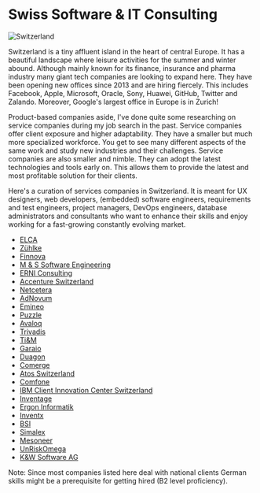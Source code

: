 # Swiss Software & IT Consulting
<img src="https://i.ibb.co/4dXSSxb/IMG-20200801-152022.jpg" alt="Switzerland">


Switzerland is a tiny affluent island in the heart of central Europe. It has a beautiful landscape where leisure activities for the summer and winter abound. Although mainly known for its finance, insurance and pharma industry many giant tech companies are looking to expand here. They have been opening new offices since 2013 and are hiring fiercely. This includes Facebook, Apple, Microsoft, Oracle, Sony, Huawei, GitHub, Twitter and Zalando. Moreover, Google's largest office in Europe is in Zurich!

Product-based companies aside, I've done quite some researching on service companies during my job search in the past. Service companies offer client exposure and higher adaptability. They have a smaller but much more specialized workforce. You get to see many different aspects of the same work and study new industries and their challenges. Service companies are also smaller and nimble. They can adopt the latest technologies and tools early on. This allows them to provide the latest and most profitable solution for their clients.

Here's a curation of services companies in Switzerland. It is meant for UX designers, web developers, (embedded) software engineers, requirements and test engineers, project managers, DevOps engineers, database administrators and consultants who want to enhance their skills and enjoy working for a fast-growing constantly evolving market.

* [ELCA](https://www.elca.ch/en)
* [Zühlke](https://www.zuehlke.com/en)
* [Finnova](https://www.finnova.com/en/home-en.html)
* [M & S Software Engineering](https://www.m-s.ch/)
* [ERNI Consulting](https://www.betterask.erni/)
* [Accenture Switzerland](https://www.accenture.com/ch-en)
* [Netcetera](https://www.netcetera.com/home.html)
* [AdNovum](https://www.adnovum.ch/)
* [Emineo](https://www.emineo.ch/)
* [Puzzle](https://www.puzzle.ch/de/home)
* [Avaloq](https://www.avaloq.com/en/home)
* [Trivadis](https://www.trivadis.com/de/)
* [Ti&M](https://www.ti8m.com/)
* [Garaio](https://www.garaio-rem.ch/)
* [Duagon](https://www.duagon.com/)
* [Comerge](https://www.comerge.net/en/)
* [Atos Switzerland](https://jobs.atos.net/go/Jobs-in-Switzerland/3687201/)
* [Comfone](https://www.comfone.com/)
* [IBM Client Innovation Center Switzerland](https://www.ibm.com/employment/ciceurope/ch-en)
* [Inventage](https://inventage.com/)
* [Ergon Informatik](https://ergon.ch/de)
* [Inventx](https://inventx.ch/)
* [BSI](https://www.bsi-software.com/de-ch)
* [Simalex](https://www.simalex.ch/)
* [Mesoneer](https://www.mesoneer.io/de/)
* [UnRiskOmega](https://www.unriskomega.com/)
* [K&W Software AG](https://kwsoft.ch/)

Note: Since most companies listed here deal with national clients German skills might be a prerequisite for getting hired (B2 level proficiency).
